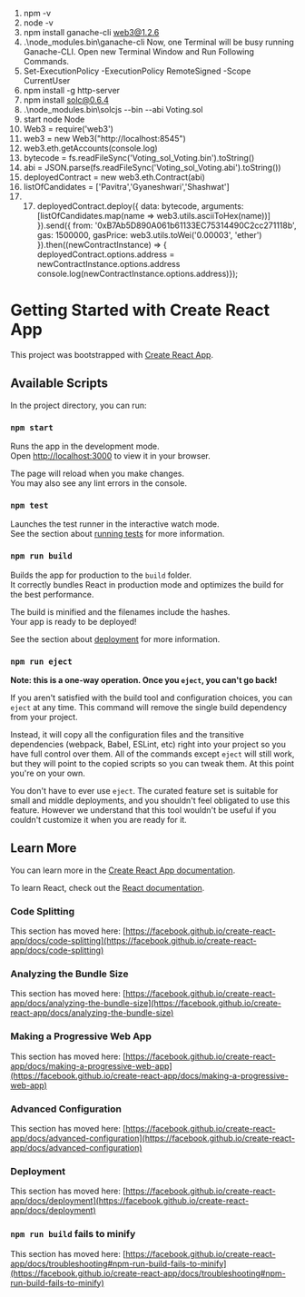 1. npm -v
2. node -v
3. npm install ganache-cli web3@1.2.6
4. .\node_modules\.bin\ganache-cli
   Now, one Terminal will be busy running Ganache-CLI. Open new Terminal Window and Run
   Following Commands.
5. Set-ExecutionPolicy -ExecutionPolicy RemoteSigned -Scope CurrentUser
6. npm install -g http-server
7. npm install solc@0.6.4
8. .\node_modules\.bin\solcjs --bin --abi Voting.sol
9. start node
   Node
10. Web3 = require('web3')
11. web3 = new Web3("http://localhost:8545")
12. web3.eth.getAccounts(console.log)
13. bytecode = fs.readFileSync('Voting_sol_Voting.bin').toString()
14. abi = JSON.parse(fs.readFileSync('Voting_sol_Voting.abi').toString())
15. deployedContract = new web3.eth.Contract(abi)
16. listOfCandidates = ['Pavitra','Gyaneshwari','Shashwat']
17. 17. deployedContract.deploy({
        data: bytecode,
        arguments: [listOfCandidates.map(name => web3.utils.asciiToHex(name))]
        }).send({
        from: '0xB7Ab5D890A061b61133EC75314490C2cc271118b',
        gas: 1500000,
        gasPrice: web3.utils.toWei('0.00003', 'ether')
        }).then((newContractInstance) => {
        deployedContract.options.address = newContractInstance.options.address
        console.log(newContractInstance.options.address)});

# Getting Started with Create React App

This project was bootstrapped with [Create React App](https://github.com/facebook/create-react-app).

## Available Scripts

In the project directory, you can run:

### `npm start`

Runs the app in the development mode.\
Open [http://localhost:3000](http://localhost:3000) to view it in your browser.

The page will reload when you make changes.\
You may also see any lint errors in the console.

### `npm test`

Launches the test runner in the interactive watch mode.\
See the section about [running tests](https://facebook.github.io/create-react-app/docs/running-tests) for more information.

### `npm run build`

Builds the app for production to the `build` folder.\
It correctly bundles React in production mode and optimizes the build for the best performance.

The build is minified and the filenames include the hashes.\
Your app is ready to be deployed!

See the section about [deployment](https://facebook.github.io/create-react-app/docs/deployment) for more information.

### `npm run eject`

**Note: this is a one-way operation. Once you `eject`, you can't go back!**

If you aren't satisfied with the build tool and configuration choices, you can `eject` at any time. This command will remove the single build dependency from your project.

Instead, it will copy all the configuration files and the transitive dependencies (webpack, Babel, ESLint, etc) right into your project so you have full control over them. All of the commands except `eject` will still work, but they will point to the copied scripts so you can tweak them. At this point you're on your own.

You don't have to ever use `eject`. The curated feature set is suitable for small and middle deployments, and you shouldn't feel obligated to use this feature. However we understand that this tool wouldn't be useful if you couldn't customize it when you are ready for it.

## Learn More

You can learn more in the [Create React App documentation](https://facebook.github.io/create-react-app/docs/getting-started).

To learn React, check out the [React documentation](https://reactjs.org/).

### Code Splitting

This section has moved here: [https://facebook.github.io/create-react-app/docs/code-splitting](https://facebook.github.io/create-react-app/docs/code-splitting)

### Analyzing the Bundle Size

This section has moved here: [https://facebook.github.io/create-react-app/docs/analyzing-the-bundle-size](https://facebook.github.io/create-react-app/docs/analyzing-the-bundle-size)

### Making a Progressive Web App

This section has moved here: [https://facebook.github.io/create-react-app/docs/making-a-progressive-web-app](https://facebook.github.io/create-react-app/docs/making-a-progressive-web-app)

### Advanced Configuration

This section has moved here: [https://facebook.github.io/create-react-app/docs/advanced-configuration](https://facebook.github.io/create-react-app/docs/advanced-configuration)

### Deployment

This section has moved here: [https://facebook.github.io/create-react-app/docs/deployment](https://facebook.github.io/create-react-app/docs/deployment)

### `npm run build` fails to minify

This section has moved here: [https://facebook.github.io/create-react-app/docs/troubleshooting#npm-run-build-fails-to-minify](https://facebook.github.io/create-react-app/docs/troubleshooting#npm-run-build-fails-to-minify)
